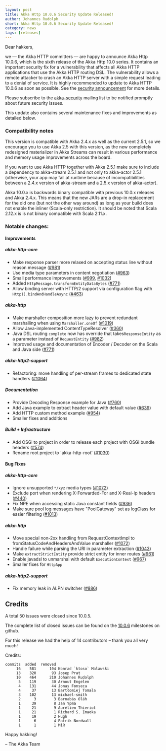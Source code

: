 ```yaml
---
layout: post
title: Akka Http 10.0.6 Security Update Released!
author: Johannes Rudolph
short: Akka Http 10.0.6 Security Update Released!
category: news
tags: [releases]
---
```


Dear hakkers,

we — the Akka HTTP committers — are happy to announce Akka Http 10.0.6, which is the sixth release of the Akka Http 10.0 series.
It contains an important security fix for a vulnerability that affects all Akka HTTP applications that use the
Akka HTTP routing DSL. The vulnerability allows a remote attacker to crash an Akka HTTP server with a simple request leading
to a denial of service. It is highly recommended to update to Akka HTTP 10.0.6 as soon as possible.
See the [security announcement](http://doc.akka.io/docs/akka-http/10.0.6/security/2017-05-03-illegal-media-range-in-accept-header-causes-stackoverflowerror.html)
for more details.

Please subscribe to the [akka-security](https://groups.google.com/forum/#!forum/akka-security) mailing list to be notified
promptly about future security issues.

This update also contains several maintenance fixes and improvements as detailed below.

### Compatibility notes

This version is compatible with Akka 2.4.x as well as the current 2.5.1, so we encourage you to use Akka 2.5 with this
version, as the new completely redesigned materializer in Akka Streams can result in various performance and memory usage
improvements across the board.

If you want to use Akka HTTP together with Akka 2.5.1 make sure to include a dependency to akka-stream 2.5.1 and not only
to akka-actor 2.5.1 (otherwise, your app may fail at runtime because of incompatibilities between a 2.4.x version of
akka-stream and a 2.5.x version of akka-actor).

Akka 10.0.x is backwards binary compatible with previous 10.0.x releases and Akka 2.4.x. This means that the new JARs
are a drop-in replacement for the old one (but not the other way around) as long as your build does not enable the
inliner (Scala-only restriction). It should be noted that Scala 2.12.x is is not binary compatible with Scala 2.11.x.

### Notable changes:

#### Improvements

##### akka-http-core
 * Make response parser more relaxed on accepting status line without reason message ([#981](https://github.com/akka/akka-http/issues/981))
 * Use media type parameters in content negotiation ([#963](https://github.com/akka/akka-http/issues/963))
 * Small performance improvements ([#999](https://github.com/akka/akka-http/issues/999), [#1032](https://github.com/akka/akka-http/issues/1032))
 * Added `HttpMessage.transformEntityDataBytes` ([#771](https://github.com/akka/akka-http/issues/771))
 * Allow binding server with HTTP/2 support via configuration flag with `Http().bindAndHandleAsync` ([#463](https://github.com/akka/akka-http/issues/463))

##### akka-http

 * Make marshaller composition more lazy to prevent redundant marshalling when using `Marshaller.oneOf` ([#1019](https://github.com/akka/akka-http/issues/1019))
 * Allow Java-implemented ContentTypeResolver ([#360](https://github.com/akka/akka-http/issues/360))
 * Java DSL routing `complete` now has override that takes`ResponseEntity` as a parameter instead of `RequestEntity` ([#982](https://github.com/akka/akka-http/issues/982))
 * Improved usage and documentation of Encoder / Decoder on the Scala and Java side ([#771](https://github.com/akka/akka-http/issues/771))

##### akka-http2-support

 * Refactoring: move handling of per-stream frames to dedicated state handlers ([#1064](https://github.com/akka/akka-http/issues/1064))

##### Documentation

 * Provide Decoding Response example for Java ([#760](https://github.com/akka/akka-http/issues/760))
 * Add Java example to extract header value with default value ([#639](https://github.com/akka/akka-http/issues/639))
 * Add HTTP custom method example ([#954](https://github.com/akka/akka-http/issues/954))
 * Smaller fixes and additions

##### Build + Infrastructure

 * Add OSGi to project in order to release each project with OSGi bundle headers ([#574](https://github.com/akka/akka-http/issues/574))
 * Rename root project to 'akka-http-root' ([#1030](https://github.com/akka/akka-http/issues/1030))

#### Bug Fixes

##### akka-http-core

 * Ignore unsupported `*/xyz` media types ([#1072](https://github.com/akka/akka-http/issues/1072))
 * Exclude port when rendering X-Forwarded-For and X-Real-Ip headers ([#440](https://github.com/akka/akka-http/issues/440))
 * Fix NPE when accessing static Java constant fields ([#936](https://github.com/akka/akka-http/issues/936))
 * Make sure pool log messages have "PoolGateway" set as logClass for easier filtering ([#1013](https://github.com/akka/akka-http/issues/1013))

##### akka-http

 * Move special non-2xx handling from RequestContextImpl to fromStatusCodeAndHeadersAndValue marshaller ([#1072](https://github.com/akka/akka-http/issues/1072))
 * Handle failure while parsing the URI in parameter extraction ([#1043](https://github.com/akka/akka-http/issues/1043))
 * Make `extractStrictEntity` provide strict entity for inner routes ([#961](https://github.com/akka/akka-http/issues/961))
 * Enable javadsl to unmarshal with default `ExecutionContext` ([#967](https://github.com/akka/akka-http/issues/967))
 * Smaller fixes for `HttpApp`

##### akka-http2-support

 * Fix memory leak in ALPN switcher ([#886](https://github.com/akka/akka-http/issues/886))

## Credits

A total 50 issues were closed since 10.0.5.

The complete list of closed issues can be found on the [10.0.6](https://github.com/akka/akka-http/milestone/23?closed=1) milestones on github.

For this release we had the help of 14 contributors – thank you all very much!

Credits:

~~~
commits  added  removed
     16    581      104 Konrad `ktoso` Malawski
     13    320       93 Josep Prat
     10    464      210 Johannes Rudolph
      5    119       30 Arnout Engelen
      4    131       44 Jonas Fonseca
      4     37       13 Bartłomiej Tomala
      3    102       13 michael-smith
      2      3        3 Barnabás Oláh
      1     39        8 Jan Ypma
      1     21        9 Aurélien Thieriot
      1     21        1 Richard S. Imaoka
      1     19        2 Hugh
      1      6        4 Patrik Nordwall
      1      1        1 MiR
~~~

Happy hakking!

– The Akka Team


